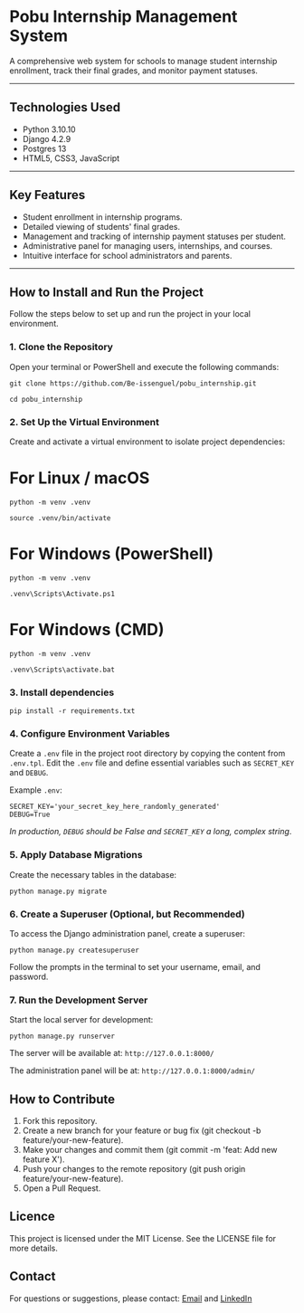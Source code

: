 # Pobu Internship Management System

A comprehensive web system for schools to manage student internship enrollment, track their final grades, and monitor payment statuses.

---

## Technologies Used

- Python 3.10.10
- Django 4.2.9
- Postgres 13
- HTML5, CSS3, JavaScript

---

## Key Features

- Student enrollment in internship programs.
- Detailed viewing of students' final grades.
- Management and tracking of internship payment statuses per student.
- Administrative panel for managing users, internships, and courses.
- Intuitive interface for school administrators and parents.

---

## How to Install and Run the Project

Follow the steps below to set up and run the project in your local environment.

### 1. Clone the Repository

Open your terminal or PowerShell and execute the following commands:

```
git clone https://github.com/Be-issenguel/pobu_internship.git
```

```
cd pobu_internship
```

### 2. Set Up the Virtual Environment

Create and activate a virtual environment to isolate project dependencies:

# For Linux / macOS

```
python -m venv .venv
```

```
source .venv/bin/activate
```

# For Windows (PowerShell)

```
python -m venv .venv
```

```
.venv\Scripts\Activate.ps1
```

# For Windows (CMD)

```
python -m venv .venv
```

```
.venv\Scripts\activate.bat
```

### 3. Install dependencies

```
pip install -r requirements.txt
```

### 4. Configure Environment Variables

Create a `.env` file in the project root directory by copying the content from `.env.tpl`.
Edit the `.env` file and define essential variables such as `SECRET_KEY` and `DEBUG`.

Example `.env`:

```
SECRET_KEY='your_secret_key_here_randomly_generated'
DEBUG=True
```

_In production, `DEBUG` should be False and `SECRET_KEY` a long, complex string_.

### 5. Apply Database Migrations

Create the necessary tables in the database:

```
python manage.py migrate
```

### 6. Create a Superuser (Optional, but Recommended)

To access the Django administration panel, create a superuser:

```
python manage.py createsuperuser
```

Follow the prompts in the terminal to set your username, email, and password.

### 7. Run the Development Server

Start the local server for development:

```
python manage.py runserver
```

The server will be available at: `http://127.0.0.1:8000/`

The administration panel will be at: `http://127.0.0.1:8000/admin/`

## How to Contribute

1. Fork this repository.
2. Create a new branch for your feature or bug fix (git checkout -b feature/your-new-feature).
3. Make your changes and commit them (git commit -m 'feat: Add new feature X').
4. Push your changes to the remote repository (git push origin feature/your-new-feature).
5. Open a Pull Request.

## Licence

This project is licensed under the MIT License. See the LICENSE file for more details.

## Contact

For questions or suggestions, please contact: [Email](beissenguel12@gmail.com) and [LinkedIn](https://www.linkedin.com/in/bernardo-issenguel-39b960174/)
